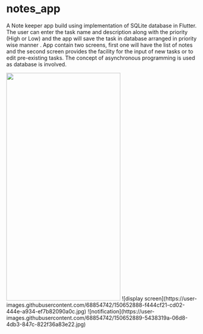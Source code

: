 # notes_app

A Note keeper app build using implementation of SQLite database in Flutter. 
The user can enter the task name and description along with the priority (High or Low) and the app will save the task in database arranged in priority wise manner .
App contain two screens, first one will have the list of notes and the second screen provides the facility for the input of new tasks or to edit pre-existing tasks. The concept of asynchronous programming is used as database is involved.


<img src="https://user-images.githubusercontent.com/68854742/150652886-80e73099-ec61-4ede-9485-689dcb58c3cc.jpg" width=300 height=600>
![display screen](https://user-images.githubusercontent.com/68854742/150652888-f444cf21-cd02-444e-a934-ef7b82090a0c.jpg)
![notification](https://user-images.githubusercontent.com/68854742/150652889-5438319a-06d8-4db3-847c-822f36a83e22.jpg)
